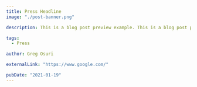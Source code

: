 ```yaml
---
title: Press Headline
image: "./post-banner.png"

description: This is a blog post preview example. This is a blog post preview example. This is a blog post preview...

tags:
  - Press

author: Greg Osuri

externalLink: "https://www.google.com/"

pubDate: "2021-01-19"
---
```

